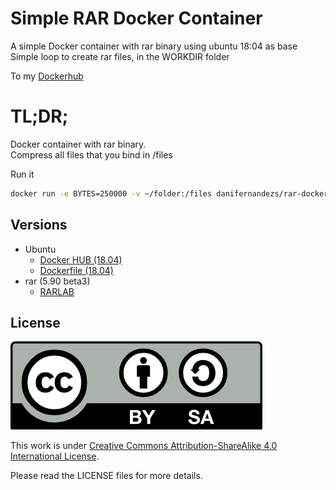 # Simple RAR Docker Container

A simple Docker container with rar binary using ubuntu 18:04 as base<br>
Simple loop to create rar files, in the WORKDIR folder

To my [Dockerhub](https://hub.docker.com/r/danifernandezs/rar-docker-container)

# TL;DR;

Docker container with rar binary.<br>
Compress all files that you bind in /files

Run it
```bash
docker run -e BYTES=250000 -v ~/folder:/files danifernandezs/rar-docker-container:18-04-5-90
```

## Versions

- Ubuntu
  - [Docker HUB (18.04)](https://hub.docker.com/layers/ubuntu/library/ubuntu/18.04/images/sha256-4d07b5b0cd47c06a3ca847536a3e05901c6bf9d9f52dbb0e6a7fff9141453f11?context=explore)
  - [Dockerfile (18.04)](https://github.com/tianon/docker-brew-ubuntu-core/blob/cfb552709a84c4732eedf2ff89ac2e46f62ba4f8/bionic/Dockerfile)
- rar (5.90 beta3)
  - [RARLAB](https://www.rarlab.com/download.htm)

## License

<img src="./img/by-sa.png">

This work is under [Creative Commons Attribution-ShareAlike 4.0 International License](http://creativecommons.org/licenses/by-sa/4.0/).

Please read the LICENSE files for more details.
